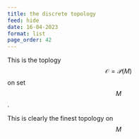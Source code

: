 ```yaml
---
title: the discrete topology
feed: hide
date: 16-04-2023
format: list
page_order: 42
---
```



This is the toplogy $$\mathcal O = \mathcal P(M)$$ on set $$M$$.

This is clearly the finest topology on $$M$$